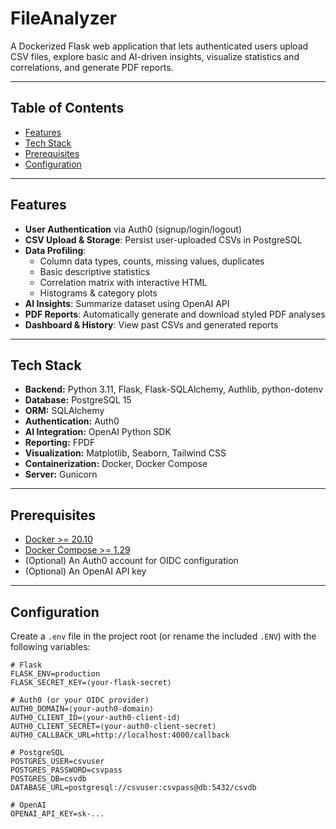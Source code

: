 # FileAnalyzer

A Dockerized Flask web application that lets authenticated users upload CSV files, explore basic and AI-driven insights, visualize statistics and correlations, and generate PDF reports.

---

## Table of Contents

- [Features](#features)  
- [Tech Stack](#tech-stack)  
- [Prerequisites](#prerequisites)  
- [Configuration](#configuration)   

---

## Features

- **User Authentication** via Auth0 (signup/login/logout)  
- **CSV Upload & Storage**: Persist user-uploaded CSVs in PostgreSQL  
- **Data Profiling**:  
  - Column data types, counts, missing values, duplicates  
  - Basic descriptive statistics  
  - Correlation matrix with interactive HTML  
  - Histograms & category plots  
- **AI Insights**: Summarize dataset using OpenAI API  
- **PDF Reports**: Automatically generate and download styled PDF analyses  
- **Dashboard & History**: View past CSVs and generated reports  

---

## Tech Stack

- **Backend:** Python 3.11, Flask, Flask-SQLAlchemy, Authlib, python-dotenv  
- **Database:** PostgreSQL 15  
- **ORM:** SQLAlchemy  
- **Authentication:** Auth0  
- **AI Integration:** OpenAI Python SDK  
- **Reporting:** FPDF  
- **Visualization:** Matplotlib, Seaborn, Tailwind CSS  
- **Containerization:** Docker, Docker Compose  
- **Server:** Gunicorn  

---

## Prerequisites

- [Docker >= 20.10](https://docs.docker.com/get-docker/)  
- [Docker Compose >= 1.29](https://docs.docker.com/compose/)  
- (Optional) An Auth0 account for OIDC configuration  
- (Optional) An OpenAI API key  

---

## Configuration

Create a `.env` file in the project root (or rename the included `.ENV`) with the following variables:

```dotenv
# Flask
FLASK_ENV=production
FLASK_SECRET_KEY=⟨your-flask-secret⟩

# Auth0 (or your OIDC provider)
AUTH0_DOMAIN=⟨your-auth0-domain⟩
AUTH0_CLIENT_ID=⟨your-auth0-client-id⟩
AUTH0_CLIENT_SECRET=⟨your-auth0-client-secret⟩
AUTH0_CALLBACK_URL=http://localhost:4000/callback

# PostgreSQL
POSTGRES_USER=csvuser
POSTGRES_PASSWORD=csvpass
POSTGRES_DB=csvdb
DATABASE_URL=postgresql://csvuser:csvpass@db:5432/csvdb

# OpenAI
OPENAI_API_KEY=sk-...
